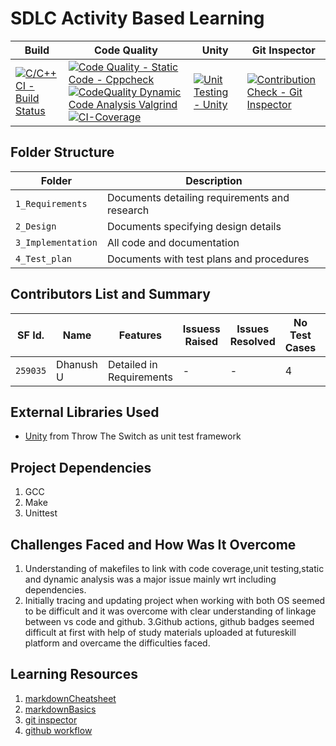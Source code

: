 # SDLC Activity Based Learning

Build | Code Quality | Unity | Git Inspector
|---------|------------|-----------|----------------
[![C/C++ CI - Build Status](https://github.com/Dhanushu1999/STEPin_Mini_Project/actions/workflows/c-cpp.yml/badge.svg)](https://github.com/Dhanushu1999/STEPin_Mini_Project/actions/workflows/c-cpp.yml)|[![Code Quality - Static Code - Cppcheck](https://github.com/Dhanushu1999/STEPin_Mini_Project/actions/workflows/cppcheck.yml/badge.svg)](https://github.com/Dhanushu1999/STEPin_Mini_Project/actions/workflows/cppcheck.yml)[![CodeQuality Dynamic Code Analysis Valgrind](https://github.com/Dhanushu1999/STEPin_Mini_Project/actions/workflows/CodeQuality_Dynamic.yml/badge.svg)](https://github.com/Dhanushu1999/STEPin_Mini_Project/actions/workflows/CodeQuality_Dynamic.yml)[![CI-Coverage](https://github.com/Dhanushu1999/STEPin_Mini_Project/actions/workflows/gcov.yml/badge.svg)](https://github.com/Dhanushu1999/STEPin_Mini_Project/actions/workflows/gcov.yml)|[![Unit Testing - Unity](https://github.com/Dhanushu1999/STEPin_Mini_Project/actions/workflows/unity.yml/badge.svg)](https://github.com/Dhanushu1999/STEPin_Mini_Project/actions/workflows/unity.yml)|[![Contribution Check - Git Inspector](https://github.com/Dhanushu1999/STEPin_Mini_Project/actions/workflows/gitinspector.yml/badge.svg)](https://github.com/Dhanushu1999/STEPin_Mini_Project/actions/workflows/gitinspector.yml)

## Folder Structure
Folder             | Description
-------------------| -----------------------------------------
`1_Requirements`   | Documents detailing requirements and research
`2_Design`         | Documents specifying design details
`3_Implementation` | All code and documentation
`4_Test_plan`      | Documents with test plans and procedures

## Contributors List and Summary

SF Id. |  Name   |    Features    | Issuess Raised |Issues Resolved|No Test Cases|Test Case Pass
-------|---------|----------------|----------------|---------------|-------------|--------------
`259035` | Dhanush U | Detailed in Requirements    | -    | -   |4   |4     

## External Libraries Used
*   [Unity](https://github.com/ThrowTheSwitch/Unity) from Throw The Switch as unit test framework

## Project Dependencies

1.  GCC
2.  Make
3.  Unittest

## Challenges Faced and How Was It Overcome
1. Understanding of makefiles to link with code coverage,unit testing,static and dynamic analysis was a major issue mainly wrt including dependencies.
2. Initially tracing and updating project when working with both OS seemed to be difficult and it was overcome with clear understanding of linkage between vs code and github.
3.Github actions, github badges seemed difficult at first with help of study materials uploaded at futureskill platform and overcame the difficulties faced.

## Learning Resources
1. [markdownCheatsheet](https://github.com/adam-p/markdown-here/wiki/Markdown-Cheatsheet)
2. [markdownBasics](https://guides.github.com/features/mastering-markdown/)
3. [git inspector](https://github.com/ejwa/gitinspector.git)
4. [github workflow](https://docs.github.com/en/actions/learn-github-action)